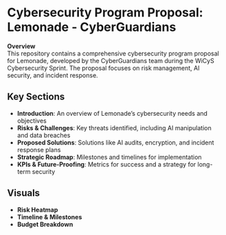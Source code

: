 # Cybersecurity Program Proposal: Lemonade - CyberGuardians

**Overview**  
This repository contains a comprehensive cybersecurity program proposal for Lemonade, developed by the CyberGuardians team during the WiCyS Cybersecurity Sprint. The proposal focuses on risk management, AI security, and incident response.

## Key Sections
- **Introduction**: An overview of Lemonade’s cybersecurity needs and objectives
- **Risks & Challenges**: Key threats identified, including AI manipulation and data breaches
- **Proposed Solutions**: Solutions like AI audits, encryption, and incident response plans
- **Strategic Roadmap**: Milestones and timelines for implementation
- **KPIs & Future-Proofing**: Metrics for success and a strategy for long-term security

## Visuals
- **Risk Heatmap**
- **Timeline & Milestones**
- **Budget Breakdown**
